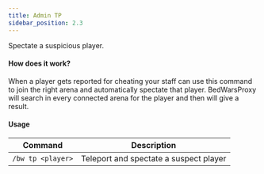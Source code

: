 ```yaml
---
title: Admin TP
sidebar_position: 2.3
---
```

Spectate a suspicious player.

#### How does it work?
When a player gets reported for cheating your staff can use this command to join
the right arena and automatically spectate that player.
BedWarsProxy will search in every connected arena for the player and then will give a result.

#### Usage

| Command           | Description                            |
|-------------------|----------------------------------------|
| `/bw tp <player>` | Teleport and spectate a suspect player |
